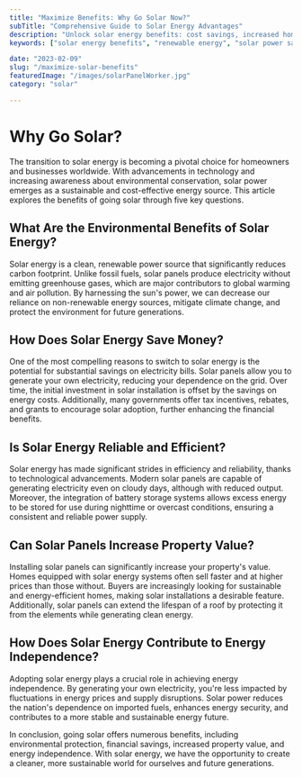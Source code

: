 ```yaml
---
title: "Maximize Benefits: Why Go Solar Now?"
subTitle: "Comprehensive Guide to Solar Energy Advantages"
description: "Unlock solar energy benefits: cost savings, increased home value, and environmental protection."
keywords: ["solar energy benefits", "renewable energy", "solar power savings", "sustainable living", "energy independence"]

date: "2023-02-09"
slug: "/maximize-solar-benefits"
featuredImage: "/images/solarPanelWorker.jpg"
category: "solar"

---
```


# Why Go Solar?

The transition to solar energy is becoming a pivotal choice for homeowners and businesses worldwide. With advancements in technology and increasing awareness about environmental conservation, solar power emerges as a sustainable and cost-effective energy source. This article explores the benefits of going solar through five key questions.

## What Are the Environmental Benefits of Solar Energy?

Solar energy is a clean, renewable power source that significantly reduces carbon footprint. Unlike fossil fuels, solar panels produce electricity without emitting greenhouse gases, which are major contributors to global warming and air pollution. By harnessing the sun's power, we can decrease our reliance on non-renewable energy sources, mitigate climate change, and protect the environment for future generations.

## How Does Solar Energy Save Money?

One of the most compelling reasons to switch to solar energy is the potential for substantial savings on electricity bills. Solar panels allow you to generate your own electricity, reducing your dependence on the grid. Over time, the initial investment in solar installation is offset by the savings on energy costs. Additionally, many governments offer tax incentives, rebates, and grants to encourage solar adoption, further enhancing the financial benefits.

## Is Solar Energy Reliable and Efficient?

Solar energy has made significant strides in efficiency and reliability, thanks to technological advancements. Modern solar panels are capable of generating electricity even on cloudy days, although with reduced output. Moreover, the integration of battery storage systems allows excess energy to be stored for use during nighttime or overcast conditions, ensuring a consistent and reliable power supply.

## Can Solar Panels Increase Property Value?

Installing solar panels can significantly increase your property's value. Homes equipped with solar energy systems often sell faster and at higher prices than those without. Buyers are increasingly looking for sustainable and energy-efficient homes, making solar installations a desirable feature. Additionally, solar panels can extend the lifespan of a roof by protecting it from the elements while generating clean energy.

## How Does Solar Energy Contribute to Energy Independence?

Adopting solar energy plays a crucial role in achieving energy independence. By generating your own electricity, you're less impacted by fluctuations in energy prices and supply disruptions. Solar power reduces the nation's dependence on imported fuels, enhances energy security, and contributes to a more stable and sustainable energy future.

In conclusion, going solar offers numerous benefits, including environmental protection, financial savings, increased property value, and energy independence. With solar energy, we have the opportunity to create a cleaner, more sustainable world for ourselves and future generations.

